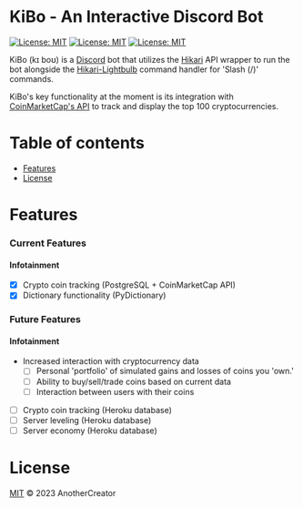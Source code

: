 # KiBo - An Interactive Discord Bot
[![License: MIT](https://img.shields.io/badge/License-MIT-yellow.svg)](https://opensource.org/licenses/MIT) [![License: MIT](https://img.shields.io/badge/Development_Server-KiBo-blue.svg)](https://discord.gg/25wb7AbaV5) [![License: MIT](https://img.shields.io/badge/Invite-PyBo-blue.svg)](https://discord.com/api/oauth2/authorize?client_id=972993123087155230&permissions=2147534912&scope=bot)


KiBo (kɪ boʊ) is a [Discord](https://discord.com/brand-new) bot that utilizes the [Hikari](https://www.hikari-py.dev/) 
API wrapper to run the bot alongside the [Hikari-Lightbulb](https://hikari-lightbulb.readthedocs.io/en/latest/index.html) 
command handler for 'Slash (/)' commands. 

KiBo's key functionality at the moment is its integration with [CoinMarketCap's API](https://coinmarketcap.com/) 
to track and display the top 100 cryptocurrencies.

# Table of contents
- [Features](#features)
- [License](#license)

# Features
### Current Features
#### Infotainment
- [x] Crypto coin tracking (PostgreSQL + CoinMarketCap API)
- [x] Dictionary functionality (PyDictionary)

### Future Features
#### Infotainment
- Increased interaction with cryptocurrency data
    - [ ] Personal 'portfolio' of simulated gains and losses of coins you 'own.'
    - [ ] Ability to buy/sell/trade coins based on current data
    - [ ] Interaction between users with their coins
- [ ] Crypto coin tracking (Heroku database)
- [ ] Server leveling (Heroku database)
- [ ] Server economy (Heroku database)

# License
[MIT](../LICENSE) © 2023 AnotherCreator

